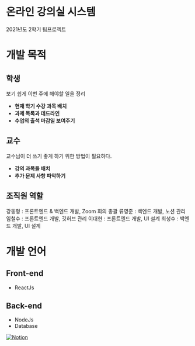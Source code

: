 # 온라인 강의실 시스템
2021년도 2학기 팀프로젝트
# 개발 목적
## 학생
보기 쉽게 이번 주에 해야할 일을 정리
- **현재 학기 수강 과목 배치**
- **과제 목록과 데드라인**
- **수업의 출석 마감일 보여주기**

## 교수
교수님이 더 쓰기 좋게 하기 위한 방법이 필요하다.
- **강의 과목들 배치**
- **추가 문제 사항 파악하기**

## 조직원 역할
강동형 : 프론트엔드 & 백엔드 개발, Zoom 회의 총괄
류영준 : 백엔드 개발, 노션 관리
임철수 : 프론트엔드 개발, 깃허브 관리
이대현 : 프론트엔드 개발, UI 설계
최성수 : 백엔드 개발, UI 설계

# 개발 언어
## Front-end
- ReactJs

## Back-end
- NodeJs
- Database

[![Notion](https://img.shields.io/badge/SETeam-Notion-blue?style=social&logo=Notion)](https://google.co.kr)
